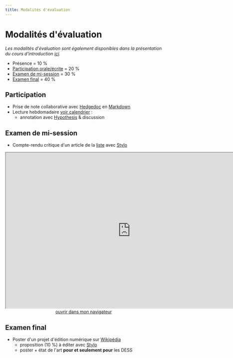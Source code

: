 ```yaml
--- 
title: Modalités d'évaluation
---
```


# Modalités d'évaluation

*Les modalités d'évaluation sont également disponibles dans la présentation du cours d'introduction [ici](https://mmellet.github.io/fra3826_2021/seances/seance1/#pr%c3%a9sentation-des-modalit%c3%a9s-d%c3%a9valuation).*

- Présence = 10 %
- [Participation orale/écrite](https://mmellet.github.io/fra3826_2021/modalites/#participation) = 20 %
- [Examen de mi-session](https://mmellet.github.io/fra3826_2021/modalites/#examen-de-mi-session) = 30 %
- [Examen final](https://mmellet.github.io/fra3826_2021/modalites/#examen-final) = 40 %

## Participation 

- Prise de note collaborative avec [Hedgedoc](https://mmellet.github.io/fra3826_2021/documentation/hedgedoc) en [Markdown](https://mmellet.github.io/fra3826_2021/documentation/markdown)
- Lecture hebdomadaire [voir calendrier](https://mmellet.github.io/fra3826_2021/seances/seance1/#pr%c3%a9sentation-du-calendrier) : 
  - annotation avec [Hypothesis](https://mmellet.github.io/fra3826_2021/documentation/#hypothesis) & discussion


## Examen de mi-session 

- Compte-rendu critique d'un article de la [liste](https://stylo.huma-num.fr/article/61560875b198410019642abd/preview) avec [Stylo](https://mmellet.github.io/fra3826_2021/documentation/#stylo)

<iframe src="https://mmellet.github.io/fra3826_2021/slides/CompteRendu.html" title="description"  height="500" width="800" allowfullscreen="allowfullscreen"></iframe>

<div style="text-align:center">
<a href="https://mmellet.github.io/fra3826_2021/slides/CompteRendu.html" target="_blank">ouvrir dans mon navigateur</a>
</div>

## Examen final 

- Poster d'un projet d'édition numérique sur [Wikipédia](https://mmellet.github.io/fra3826_2021/documentation/#wikip%c3%a9dia)
  - proposition (10 %) à éditer avec [Stylo](https://mmellet.github.io/fra3826_2021/documentation/#stylo)
  - poster + état de l'art **pour et seulement pour** les DESS

